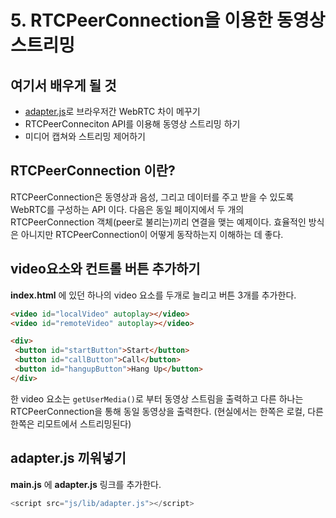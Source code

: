 # 5. RTCPeerConnection을 이용한 동영상 스트리밍

## 여기서 배우게 될 것
* [adapter.js](https://github.com/webrtc/adapter)로 브라우저간 WebRTC 차이 메꾸기
* RTCPeerConneciton API를 이용해 동영상 스트리밍 하기
* 미디어 캡쳐와 스트리밍 제어하기

## RTCPeerConnection 이란?
RTCPeerConnection은 동영상과 음성, 그리고 데이터를 주고 받을 수 있도록 WebRTC를 구성하는 API 이다. 다음은 동일 페이지에서 두 개의 RTCPeerConnection 객체(peer로 불리는)끼리 연결을 맺는 예제이다. 
효율적인 방식은 아니지만 RTCPeerConnection이 어떻게 동작하는지 이해하는 데 좋다. 

## video요소와 컨트롤 버튼 추가하기
**index.html** 에 있던 하나의 video 요소를 두개로 늘리고 버튼 3개를 추가한다.

``` html
<video id="localVideo" autoplay></video>
<video id="remoteVideo" autoplay></video>

<div>
 <button id="startButton">Start</button>
 <button id="callButton">Call</button>
 <button id="hangupButton">Hang Up</button>
</div>

```

한 video 요소는 `getUserMedia()`로 부터 동영상 스트림을 출력하고 다른 하나는 RTCPeerConnection을 통해 동일 동영상을 출력한다. (현실에서는 한쪽은 로컬, 다른 한쪽은 리모트에서 스트리밍된다)

## adapter.js 끼워넣기
**main.js** 에 **adapter.js** 링크를 추가한다.

``` javascript
<script src="js/lib/adapter.js"></script>
```